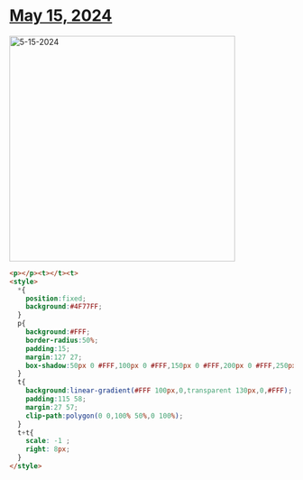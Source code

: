# [May 15, 2024](https://cssbattle.dev/play/xGquQxReWMxPEMTjj215)

<img src="https://firebasestorage.googleapis.com/v0/b/cssbattleapp.appspot.com/o/user%2Fummd3POvEDfFyeFvVdOMG3OOrwE2%2Ftargets%2Ftarget_OVF8RBJ@2x.png?alt=media" width="400" alt="5-15-2024" />

```html
<p></p><t></t><t>
<style>
  *{
    position:fixed;
    background:#4F77FF;
  }
  p{
    background:#FFF;
    border-radius:50%;
    padding:15;
    margin:127 27;
    box-shadow:50px 0 #FFF,100px 0 #FFF,150px 0 #FFF,200px 0 #FFF,250px 0 #FFF,300px 0 #FFF;
  }
  t{
    background:linear-gradient(#FFF 100px,0,transparent 130px,0,#FFF);
    padding:115 58;
    margin:27 57;
    clip-path:polygon(0 0,100% 50%,0 100%);
  }
  t+t{
    scale: -1 ;
    right: 8px;
  }
</style>
```
